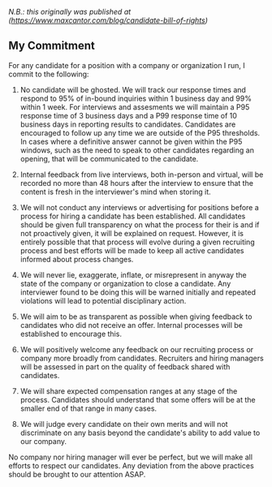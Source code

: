 *N.B.: this originally was published at (https://www.maxcantor.com/blog/candidate-bill-of-rights)*

## My Commitment

For any candidate for a position with a company or organization I run, I commit to the following:

1. No candidate will be ghosted. We will track our response times and respond to 95% of in-bound inquiries within 1 business day and 99% within 1 week. For interviews and assesments we will maintain a P95 response time of 3 business days and a P99 response time of 10 business days in reporting results to candidates. Candidates are encouraged to follow up any time we are outside of the P95 thresholds. In cases where a definitive answer cannot be given within the P95 windows, such as the need to speak to other candidates regarding an opening, that will be communicated to the candidate.

1. Internal feedback from live interviews, both in-person and virtual, will be recorded no more than 48 hours after the interview to ensure that the content is fresh in the interviewer's mind when storing it.

1. We will not conduct any interviews or advertising for positions before a process for hiring a candidate has been established. All candidates should be given full transparency on what the process for their is and if not proactively given, it will be explained on request. However, it is entirely possible that that process will evolve during a given recruiting process and best efforts will be made to keep all active candidates informed about process changes.

1. We will never lie, exaggerate, inflate, or misrepresent in anyway the state of the company or organization to close a candidate. Any interviewer found to be doing this will be warned initially and repeated violations will lead to potential disciplinary action.

1. We will aim to be as transparent as possible when giving feedback to candidates who did not receive an offer. Internal processes will be established to encourage this.

1. We will positively welcome any feedback on our recruiting process or company more broadly from candidates. Recruiters and hiring managers will be assessed in part on the quality of feedback shared with candidates.

1. We will share expected compensation ranges at any stage of the process. Candidates should understand that some offers will be at the smaller end of that range in many cases.

1. We will judge every candidate on their own merits and will not discriminate on any basis beyond the candidate's ability to add value to our company.

No company nor hiring manager will ever be perfect, but we will make all efforts to respect our candidates. Any deviation from the above practices should be brought to our attention ASAP.
